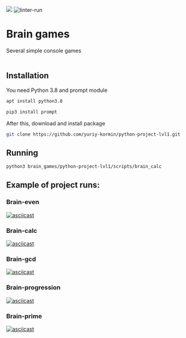 <a href="https://codeclimate.com/github/yuriy-kormin/python-project-lvl1/maintainability"><img src="https://api.codeclimate.com/v1/badges/5e7bda007d52003e2d00/maintainability" /></a>
![linter-run](https://github.com/yuriy-kormin/python-project-lvl1/actions/workflows/linter-run.yml/badge.svg)

# Brain games
Several simple console games
<br><br>


## Installation
You need Python 3.8 and prompt module
```bash
apt install python3.8
```
```bash
pip3 install prompt
```
After this, download and install package
```bash
git clone https://github.com/yuriy-kormin/python-project-lvl1.git
```

## Running
```bash
python3 brain_games/python-project-lvl1/scripts/brain_calc
```
## Example of project runs: 
<H3> Brain-even </H3>

[![asciicast](https://asciinema.org/a/t0cg6UqPAucs1U7EqDrU4JRjz.svg)](https://asciinema.org/a/t0cg6UqPAucs1U7EqDrU4JRjz)

<H3> Brain-calc </H3>

[![asciicast](https://asciinema.org/a/469445.svg)](https://asciinema.org/a/469445)
    
<H3> Brain-gcd </H3>

[![asciicast](https://asciinema.org/a/469451.svg)](https://asciinema.org/a/469451?t=51)
    
<H3> Brain-progression </H3>    

[![asciicast](https://asciinema.org/a/469458.svg)](https://asciinema.org/a/469458)

<H3> Brain-prime </H3>    

[![asciicast](https://asciinema.org/a/469459.svg)](https://asciinema.org/a/469459)
